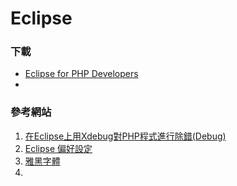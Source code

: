 # Eclipse
### 下載
* [Eclipse for PHP Developers](http://www.eclipse.org/downloads/packages/eclipse-php-developers/marsr)
* 

### 參考網站
1. [在Eclipse上用Xdebug對PHP程式進行除錯(Debug)](http://blog.xuite.net/ahdaa/blog1/42927649)
2. [Eclipse 偏好設定](http://j796160836.pixnet.net/blog/post/31387535)
3. [雅黑字體](http://pan.baidu.com/wap/link?uk=2617758444&shareid=2713699767&third=0)
4. 